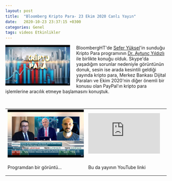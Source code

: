 ```yaml
---
layout: post
title:  "Bloomberg Kripto Para- 23 Ekim 2020 Canlı Yayın"
date:   2020-10-23 23:37:15 +0300
categories: Genel
tags: videos Etkinlikler
---
```


<img align="left" src="/assets/kripto_para_logo_1200.jpg" style="width:40%; padding-right:20px"> BloombergHT'de [Sefer Yüksel](https://twitter.com/SeferYuksel/)'in sunduğu Kripto Para programının [Dr. Aytunç Yıldızlı](https://twitter.com/bit_gossip/) ile birlikte konuğu olduk. Skype'da yaşadığım sorunlar nedeniyle görüntünün donuk, sesin ise arada kesintili geldiği yayında kripto para, Merkez Bankası Dijital Paraları ve Ekim 2020'nin diğer önemli bir konusu olan PayPal'ın kripto para işlemlerine aracılık etmeye başlamasını konuştuk. 

&nbsp;

<table><tr><td style="width:50%">
<img src="/assets/kripto_para_screenshot_1200.jpg">
</td>
<td style="width:50%">
<iframe width="224" height="126" src="https://youtu.be/M10-aOfy--A" frameborder="0" allowfullscreen></iframe></td></tr>
<tr><td style="width:50%; vertical-align:top">
<p>
Programdan bir görüntü...  
</p></td>
<td style="width:50%; vertical-align:top">
<p>Bu da yayının YouTube linki</p>
</td></tr>
</table>
